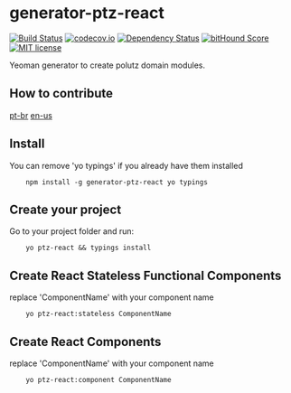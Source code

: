 # generator-ptz-react

[![Build Status](https://travis-ci.org/polutz/generator-ptz-react.svg)](https://travis-ci.org/polutz/generator-ptz-react)
[![codecov.io](http://codecov.io/github/polutz/generator-ptz-react/coverage.svg)](http://codecov.io/github/polutz/generator-ptz-react)
[![Dependency Status](https://gemnasium.com/polutz/generator-ptz-react.svg)](https://gemnasium.com/polutz/generator-ptz-react)
[![bitHound Score](https://www.bithound.io/github/gotwarlost/istanbul/badges/score.svg)](https://www.bithound.io/github/polutz/generator-ptz-react)
[![MIT license](http://img.shields.io/badge/license-MIT-brightgreen.svg)](http://opensource.org/licenses/MIT)

Yeoman generator to create polutz domain modules.

## How to contribute
[pt-br](https://github.com/polutz/generator-ptz-app/blob/master/docs/contribute.pt-br.md)
[en-us](https://github.com/polutz/generator-ptz-app/blob/master/docs/contribute.md)

## Install
You can remove 'yo typings' if you already have them installed
```
    npm install -g generator-ptz-react yo typings
```

## Create your project
Go to your project folder and run:
```    
    yo ptz-react && typings install
```

## Create React Stateless Functional Components
replace 'ComponentName' with your component name
```    
    yo ptz-react:stateless ComponentName
```

## Create React Components
replace 'ComponentName' with your component name
```    
    yo ptz-react:component ComponentName
```
